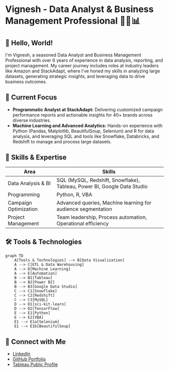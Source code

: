 # Vignesh - Data Analyst & Business Management Professional 👨‍💼📊

## 👋 Hello, World!

I'm Vignesh, a seasoned Data Analyst and Business Management Professional with over 6 years of experience in data analysis, reporting, and project management. My career journey includes roles at industry leaders like Amazon and StackAdapt, where I've honed my skills in analyzing large datasets, generating strategic insights, and leveraging data to drive business outcomes.

## 🚀 Current Focus

- **Programmatic Analyst at StackAdapt:** Delivering customized campaign performance reports and actionable insights for 40+ brands across diverse industries.
- **Machine Learning and Advanced Analytics:** Hands-on experience with Python (Pandas, Matplotlib, BeautifulSoup, Selenium) and R for data analysis, and leveraging SQL and tools like Snowflake, Databricks, and Redshift to manage and process large datasets.

## 💼 Skills & Expertise

| Area | Skills |
|------|--------|
| Data Analysis & BI | SQL (MySQL, Redshift, Snowflake), Tableau, Power BI, Google Data Studio |
| Programming | Python, R, VBA |
| Campaign Optimization | Advanced queries, Machine learning for audience segmentation |
| Project Management | Team leadership, Process automation, Operational efficiency |


## 🛠️ Tools & Technologies

```mermaid
graph TD
    A[Tools & Technologies] --> B[Data Visualization]
    A --> C[ETL & Data Warehousing]
    A --> D[Machine Learning]
    A --> E[Automation]
    B --> B1[Tableau]
    B --> B2[Power BI]
    B --> B3[Google Data Studio]
    C --> C1[Snowflake]
    C --> C2[Redshift]
    C --> C3[MySQL]
    D --> D1[sci-kit-learn]
    D --> D2[TensorFlow]
    E --> E1[Python]
    E --> E2[VBA]
    E1 --> E1a[Selenium]
    E1 --> E1b[BeautifulSoup]
```

## 🔗 Connect with Me

- [LinkedIn](https://www.linkedin.com/in/h-vignesh/)
- [GitHub Portfolio](https://github.com/Vignesh-Hariharan)
- [Tableau Public Profile](https://public.tableau.com/profile/vignesh.hariharan4351/)
